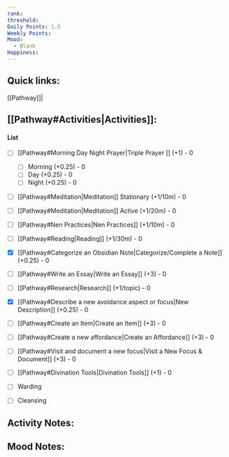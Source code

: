 ```yaml
---
rank:
threshold:
Daily Points: 1.5
Weekly Points:
Mood:
  - Blank
Happiness:
---
```

## Quick links:
[[Pathway]]|
## [[Pathway#Activities|Activities]]:
#### List
- [ ] [[Pathway#Morning Day Night Prayer|Triple Prayer ]] (+1) - 0
	- [ ] Morning (+0.25) - 0
	- [ ] Day (+0.25) - 0
	- [ ] Night (+0.25) - 0
- [ ] [[Pathway#Meditation|Meditation]] Stationary (+1/10m) - 0
- [ ] [[Pathway#Meditation|Meditation]] Active (+1/20m) - 0
- [ ] [[Pathway#Nen Practices|Nen Practices]] (+1/10m) - 0
- [ ] [[Pathway#Reading|Reading]] (+1/30m) - 0
- [x] [[Pathway#Categorize an Obsidian Note|Categorize/Complete a Note]] (+0.25) - 0
- [ ] [[Pathway#Write an Essay|Write an Essay]] (+3) - 0
- [ ] [[Pathway#Research|Research]] (+1/topic) - 0
- [x] [[Pathway#Describe a new avoidance aspect or focus|New Description]] (+0.25) - 0
- [ ] [[Pathway#Create an Item|Create an Item]] (+3) - 0
- [ ] [[Pathway#Create a new affordance|Create an Affordance]] (+3) - 0
- [ ] [[Pathway#Visit and document a new focus|Visit a New Focus & Document]] (+3) - 0
- [ ] [[Pathway#Divination Tools|Divination Tools]] (+1) - 0
- [ ] Warding
- [ ] Cleansing



## Activity Notes:
## Mood Notes:
